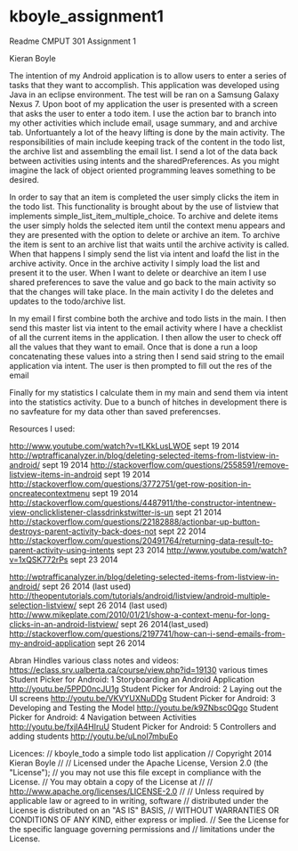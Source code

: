 kboyle_assignment1
==================
Readme CMPUT 301 Assignment 1

Kieran Boyle


The intention of my Android application is to allow users to enter a series of tasks that they want to accomplish. This application was developed using Java in an eclipse environment. The test will be ran on a Samsung Galaxy Nexus 7. Upon boot of my application the user is presented with a screen that asks the user to enter a todo item. I use the action bar to branch into my other activities which include email, usage summary, and and archive tab. Unfortuantely a lot of the heavy lifting is done by the main activity. The responsibilities of main include keeping track of the content in the todo list, the archive list and assembling the email list. I send a lot of the data back between activities using intents and the sharedPreferences. As you might imagine the lack of object oriented programming leaves something to be desired.


In order to say that an item is completed the user simply clicks the item in the todo list. This functionality is brought about by the use of listview that implements simple_list_item_multiple_choice. To archive and delete items the user simply  holds the selected item until the context menu appears and they are presented with the option to delete or archive an item. To archive the item is sent to an archive list that waits until the archive activity is called. When that happens I simply send the list via intent and loafd the list in the archive activity. Once in the archive activity I simply load the list and present it to the user. When I want to delete or dearchive an item I use shared preferences to  save the value and go back to the main activity so that the changes will take place. In the main activity I do the deletes and updates to the todo/archive list. 


In my email I first combine both the archive and todo lists in the main. I then send this master list via intent to the email activity where I have a checklist of all the current items in the application. I then allow the user to check off all the values that they want to email. Once that is done a run a loop concatenating these values into a string then I send said string to the email application via intent. The user is then prompted to fill out the res of the email

Finally for my statistics I calculate them in my main and send them via intent into the statistics activity. Due to a bunch of hitches in development there is no savfeature for my data other than saved preferencses. 


 Resources I used:

http://www.youtube.com/watch?v=tLKkLusLWOE sept 19 2014 
http://wptrafficanalyzer.in/blog/deleting-selected-items-from-listview-in-android/ sept 19 2014 
http://stackoverflow.com/questions/2558591/remove-listview-items-in-android  sept 19 2014 
http://stackoverflow.com/questions/3772751/get-row-position-in-oncreatecontextmenu  sept 19 2014 
http://stackoverflow.com/questions/4487911/the-constructor-intentnew-view-onclicklistener-classdrinkstwitter-is-un sept 21 2014 
http://stackoverflow.com/questions/22182888/actionbar-up-button-destroys-parent-activity-back-does-not sept 22 2014 
http://stackoverflow.com/questions/20491764/returning-data-result-to-parent-activity-using-intents sept 23 2014
http://www.youtube.com/watch?v=1xQSK772rPs sept 23 2014

http://wptrafficanalyzer.in/blog/deleting-selected-items-from-listview-in-android/ sept 26 2014 (last used) 
http://theopentutorials.com/tutorials/android/listview/android-multiple-selection-listview/ sept 26 2014 (last used)
http://www.mikeplate.com/2010/01/21/show-a-context-menu-for-long-clicks-in-an-android-listview/ sept 26 2014(last_used)
http://stackoverflow.com/questions/2197741/how-can-i-send-emails-from-my-android-application  sept 26 2014

Abran Hindles various class notes and videos:
https://eclass.srv.ualberta.ca/course/view.php?id=19130 various times
Student Picker for Android: 1 Storyboarding an Android Application http://youtu.be/5PPD0ncJU1g 
Student Picker for Android: 2 Laying out the UI screens http://youtu.be/VKVYUXNuDDg
Student Picker for Android: 3 Developing and Testing the Model http://youtu.be/k9ZNbsc0Qgo
Student Picker for Android: 4 Navigation between Activities http://youtu.be/fxjIA4HIruU
Student Picker for Android: 5 Controllers and adding students http://youtu.be/uLnoI7mbuEo



Licences:
//   kboyle_todo a simple todo list application
//   Copyright 2014 Kieran Boyle
//
//   Licensed under the Apache License, Version 2.0 (the "License");
//   you may not use this file except in compliance with the License.
//   You may obtain a copy of the License at
//
//       http://www.apache.org/licenses/LICENSE-2.0
//
//   Unless required by applicable law or agreed to in writing, software
//   distributed under the License is distributed on an "AS IS" BASIS,
//   WITHOUT WARRANTIES OR CONDITIONS OF ANY KIND, either express or implied.
//   See the License for the specific language governing permissions and
//   limitations under the License.